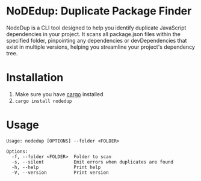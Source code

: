 # NoDEdup: Duplicate Package Finder

NodeDup is a CLI tool designed to help you identify duplicate JavaScript dependencies in your project. It scans all
package.json files within the specified folder, pinpointing any dependencies or devDependencies that exist in multiple
versions, helping you streamline your project's dependency tree.

# Installation

1. Make sure you
   have [cargo](https://doc.rust-lang.org/book/ch01-01-installation.html#installing-rustup-on-linux-or-macos) installed
2. ```cargo install nodedup```

# Usage

```
Usage: nodedup [OPTIONS] --folder <FOLDER>

Options:
  -f, --folder <FOLDER>  Folder to scan
  -s, --silent           Emit errors when duplicates are found
  -h, --help             Print help
  -V, --version          Print version
